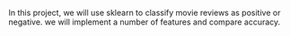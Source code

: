 In this project, we will use sklearn to classify movie reviews as positive or negative. we will implement a number of features and compare accuracy.
